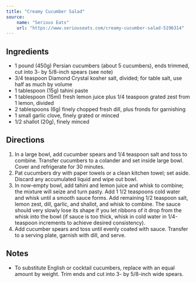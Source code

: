 ```yaml
---
title: "Creamy Cucumber Salad"
source:
    name: "Serious Eats"
    url: "https://www.seriouseats.com/creamy-cucumber-salad-5196314"
---
```


## Ingredients

-   1 pound (450g) Persian cucumbers (about 5 cucumbers), ends trimmed, cut into 3- by 5/8-inch spears (see note)
-   3/4 teaspoon Diamond Crystal kosher salt, divided; for table salt, use half as much by volume
-   1 tablespoon (15g) tahini paste
-   1 tablespoon (15ml) fresh lemon juice plus 1/4 teaspoon grated zest from 1 lemon, divided
-   2 tablespoons (6g) finely chopped fresh dill, plus fronds for garnishing
-   1 small garlic clove, finely grated or minced
-   1/2 shallot (20g), finely minced

## Directions

1. In a large bowl, add cucumber spears and 1/4 teaspoon salt and toss to combine. Transfer cucumbers to a colander and set inside large bowl. Cover and refrigerate for 30 minutes.
1. Pat cucumbers dry with paper towels or a clean kitchen towel; set aside. Discard any accumulated liquid and wipe out bowl.
1. In now-empty bowl, add tahini and lemon juice and whisk to combine; the mixture will seize and turn pasty. Add 1 1/2 teaspoons cold water and whisk until a smooth sauce forms. Add remaining 1/2 teaspoon salt, lemon zest, dill, garlic, and shallot, and whisk to combine. The sauce should very slowly lose its shape if you let ribbons of it drop from the whisk into the bowl (if sauce is too thick, whisk in cold water in 1/4-teaspoon increments to achieve desired consistency).
1. Add cucumber spears and toss until evenly coated with sauce. Transfer to a serving plate, garnish with dill, and serve.

## Notes

-   To substitute English or cocktail cucumbers, replace with an equal amount by weight. Trim ends and cut into 3- by 5/8-inch wide spears.
